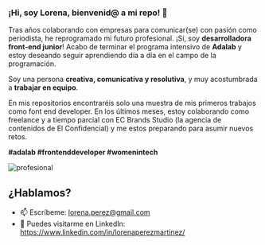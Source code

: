 ### ¡Hi, soy Lorena, bienvenid@ a mi repo! 👋

Tras años colaborando con empresas para comunicar(se) con pasión como periodista, he reprogramado mi futuro profesional. ¡Sí, soy **desarrolladora front-end junior**! Acabo de terminar el programa intensivo de **Adalab** y estoy deseando seguir aprendiendo día a día en el campo de la programación.

Soy una persona **creativa, comunicativa y resolutiva**, y muy acostumbrada a **trabajar en equipo**. 

En mis repositorios encontraréis solo una muestra de mis primeros trabajos como font end developer. En los últimos meses, estoy colaborando como freelance y a tiempo parcial con EC Brands Studio (la agencia de contenidos de El Confidencial) y me estos preparando para asumir nuevos retos. 

**#adalab #frontenddeveloper #womenintech**

![profesional](https://user-images.githubusercontent.com/81964101/125171542-186c1a00-e1b5-11eb-9196-9a640064ac9e.png)

## ¿Hablamos?

- 📫 Escríbeme: lorena.perez@gmail.com 
- 💬 Puedes visitarme en LinkedIn: https://www.linkedin.com/in/lorenaperezmartinez/


